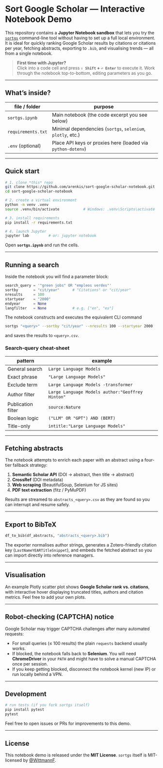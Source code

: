 # Sort Google Scholar — Interactive Notebook Demo

This repository contains a **Jupyter Notebook sandbox** that lets you try the
[`sortgs`](https://pypi.org/project/sortgs/) command-line tool without having to
set up a full local environment.  
It is ideal for quickly ranking Google Scholar results by citations or
citations per year, fetching abstracts, exporting to `.bib`, and visualising
trends — all from a single notebook.

> **First time with Jupyter?**  
> Click into a code cell and press **`⇧ Shift` + `⏎ Enter`** to execute it.
> Work through the notebook top-to-bottom, editing parameters as you go.

---

## What’s inside?

| file / folder | purpose |
|---------------|---------|
| `sortgs.ipynb` | Main notebook (the code excerpt you see below) |
| `requirements.txt`  | Minimal dependencies (`sortgs`, `selenium`, `plotly`, etc.) |
| `.env` (optional)   | Place API keys or proxies here (loaded via `python-dotenv`) |

---

## Quick start

```bash
# 1. clone *this* repo
git clone https://github.com/arenkis/sort-google-scholar-notebook.git
cd sort-google-scholar-notebook

# 2. create a virtual environment
python -m venv .venv
source .venv/bin/activate           # Windows: .venv\Scripts\activate

# 3. install requirements
pip install -r requirements.txt

# 4. launch Jupyter
jupyter lab         # or: jupyter notebook
````

Open **`sortgs.ipynb`** and run the cells.

---

## Running a search

Inside the notebook you will find a parameter block:

```python
search_query = '"green jobs" OR "empleos verdes"'
sortby       = "cit/year"      # "Citations" or "cit/year"
nresults     = 100
startyear    = "2000"
endyear      = None
langfilter   = None            # e.g. ["en", "es"]
```

The notebook constructs and executes the equivalent CLI command

```bash
sortgs "<query>" --sortby "cit/year" --nresults 100 --startyear 2000
```

and saves the results to `<query>.csv`.

### Search-query cheat-sheet

| pattern            | example                                          |
| ------------------ | ------------------------------------------------ |
| General search     | `Large Language Models`                          |
| Exact phrase       | `"Large Language Models"`                        |
| Exclude term       | `Large Language Models -transformer`             |
| Author filter      | `Large Language Models author:"Geoffrey Hinton"` |
| Publication filter | `source:Nature`                                  |
| Boolean logic      | `("LLM" OR "GPT") AND (BERT)`                    |
| Title-only         | `intitle:"Large Language Models"`                |

---

## Fetching abstracts

The notebook attempts to enrich each paper with an abstract using a four-tier
fallback strategy:

1. **Semantic Scholar API** (DOI → abstract, then title → abstract)
2. **CrossRef** (DOI metadata)
3. **Web scraping** (BeautifulSoup, Selenium for JS sites)
4. **PDF text extraction** (fitz / PyMuPDF)

Results are streamed to `abstracts_<query>.csv` as they are found so you can
interrupt and resume safely.

---

## Export to BibTeX

```python
df_to_bib(df_abstracts, "abstracts_<query>.bib")
```

The exporter normalises author strings, generates a Zotero-friendly citation key
(`LastNameYEARTitleSnippet`), and embeds the fetched abstract so you can import
directly into reference managers.

---

## Visualisation

An example Plotly scatter plot shows **Google Scholar rank vs. citations**, with
interactive hover displaying truncated titles, authors and citation metrics.
Feel free to add your own plots.

---

## Robot-checking (CAPTCHA) notice

Google Scholar may trigger CAPTCHA challenges after many automated requests:

* For small queries (≤ 100 results) the plain `requests` backend usually works.
* If blocked, the notebook falls back to **Selenium**.
  You will need **ChromeDriver** in your `PATH` and might have to solve a manual
  CAPTCHA once per session.
* If you keep getting blocked, disconnect the notebook kernel (new IP) or run
  locally behind a VPN.

---

## Development

```bash
# run tests (if you fork sortgs itself)
pip install pytest
pytest
```

Feel free to open issues or PRs for improvements to this demo.

---

## License

This notebook demo is released under the **MIT License**.
`sortgs` itself is MIT-licensed by [@WittmannF](https://github.com/WittmannF).